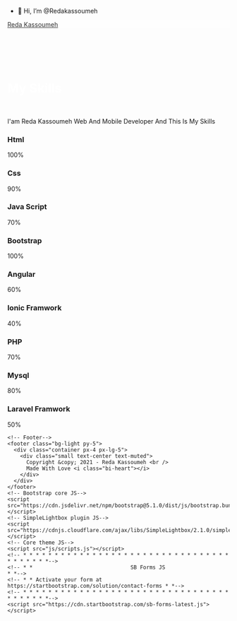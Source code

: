 - 👋 Hi, I’m @Redakassoumeh
  
<!DOCTYPE html>
<html lang="en">
  <head>
    <meta charset="utf-8" />
    <meta
      name="viewport"
      content="width=device-width, initial-scale=1, shrink-to-fit=no"
    />
    <meta name="description" content="" />
    <meta name="author" content="" />
    <title>Reda's Profile</title>
    <meta
      name="description"
      content="A Profile About Programmer Reda Kassoumeh Showing My Products, Skills And Communication Accounts"
    />
    <!-- Favicon-->
    <link rel="icon" type="image/x-icon" href="assets/favicon.ico" />
    <!-- Bootstrap Icons-->
    <link
      href="https://cdn.jsdelivr.net/npm/bootstrap-icons@1.5.0/font/bootstrap-icons.css"
      rel="stylesheet"
    />
    <!-- Google fonts-->
    <link
      href="https://fonts.googleapis.com/css?family=Merriweather+Sans:400,700"
      rel="stylesheet"
    />
    <link
      href="https://fonts.googleapis.com/css?family=Merriweather:400,300,300italic,400italic,700,700italic"
      rel="stylesheet"
      type="text/css"
    />
    <!-- SimpleLightbox plugin CSS-->
    <link
      href="https://cdnjs.cloudflare.com/ajax/libs/SimpleLightbox/2.1.0/simpleLightbox.min.css"
      rel="stylesheet"
    />
    <!-- Core theme CSS (includes Bootstrap)-->
    <link href="css/styles.css" rel="stylesheet" />

  </head>
  <body id="page-top">
    <!-- Navigation-->
    <nav
      class="navbar navbar-expand-lg navbar-light fixed-top"
      id="mainNav"
      style="background-color: white; opacity: 80%;"
    >
      <div class="container-fluid">
        <a class="navbar-brand" style="color: black" href="#page-top"
          >Reda Kassoumeh</a
        >
      </div>
    </nav>
    <!-- header -->
    <div
      class="my-skills"
      style="background-color: var(--bs-red); padding: 10px 0; margin-top: 70px;"
    >
      <div class="container">
        <h1 style="color: white">My Skills</h1>
      </div>
    </div>
    <!-- content -->
    <div class="container">
      <p style="margin-top: 20px;">I'am Reda Kassoumeh Web And Mobile Developer And This Is My Skills</p>
      <div class="skills_bar">
        <h3>Html</h3>
        <div class="progress">
          <div
            class="progress-bar"
            role="progressbar"
            style="width: 100%"
            aria-valuenow="25"
            aria-valuemin="0"
            aria-valuemax="100"
          >
            100%
          </div>
        </div>
      </div>
      <div class="skills_bar">
        <h3>Css</h3>
        <div class="progress">
          <div
            class="progress-bar"
            role="progressbar"
            style="width: 90%"
            aria-valuenow="25"
            aria-valuemin="0"
            aria-valuemax="100"
          >
            90%
          </div>
        </div>
      </div>
      <div class="skills_bar">
        <h3>Java Script</h3>
        <div class="progress">
          <div
            class="progress-bar"
            role="progressbar"
            style="width: 70%"
            aria-valuenow="25"
            aria-valuemin="0"
            aria-valuemax="100"
          >
            70%
          </div>
        </div>
      </div>
      <div class="skills_bar">
        <h3>Bootstrap</h3>
        <div class="progress">
          <div
            class="progress-bar"
            role="progressbar"
            style="width: 100%"
            aria-valuenow="25"
            aria-valuemin="0"
            aria-valuemax="100"
          >
            100%
          </div>
        </div>
      </div>
      <div class="skills_bar">
        <h3>Angular</h3>
        <div class="progress">
          <div
            class="progress-bar"
            role="progressbar"
            style="width: 60%"
            aria-valuenow="25"
            aria-valuemin="0"
            aria-valuemax="100"
          >
            60%
          </div>
        </div>
      </div>
      <div class="skills_bar">
        <h3>Ionic Framwork</h3>
        <div class="progress">
          <div
            class="progress-bar"
            role="progressbar"
            style="width: 40%"
            aria-valuenow="25"
            aria-valuemin="0"
            aria-valuemax="100"
          >
            40%
          </div>
        </div>
      </div>
      <div class="skills_bar">
        <h3>PHP</h3>
        <div class="progress">
          <div
            class="progress-bar"
            role="progressbar"
            style="width: 70%"
            aria-valuenow="25"
            aria-valuemin="0"
            aria-valuemax="100"
          >
            70%
          </div>
        </div>
      </div>
      <div class="skills_bar">
        <h3>Mysql</h3>
        <div class="progress">
          <div
            class="progress-bar"
            role="progressbar"
            style="width: 80%"
            aria-valuenow="25"
            aria-valuemin="0"
            aria-valuemax="100"
          >
            80%
          </div>
        </div>
      </div>
      <div class="skills_bar">
        <h3>Laravel Framwork</h3>
        <div class="progress">
          <div
            class="progress-bar"
            role="progressbar"
            style="width: 50%"
            aria-valuenow="25"
            aria-valuemin="0"
            aria-valuemax="100"
          >
            50%
          </div>
        </div>
      </div>
    </div>

    <!-- Footer-->
    <footer class="bg-light py-5">
      <div class="container px-4 px-lg-5">
        <div class="small text-center text-muted">
          Copyright &copy; 2021 - Reda Kassoumeh <br />
          Made With Love <i class="bi-heart"></i>
        </div>
      </div>
    </footer>
    <!-- Bootstrap core JS-->
    <script src="https://cdn.jsdelivr.net/npm/bootstrap@5.1.0/dist/js/bootstrap.bundle.min.js"></script>
    <!-- SimpleLightbox plugin JS-->
    <script src="https://cdnjs.cloudflare.com/ajax/libs/SimpleLightbox/2.1.0/simpleLightbox.min.js"></script>
    <!-- Core theme JS-->
    <script src="js/scripts.js"></script>
    <!-- * * * * * * * * * * * * * * * * * * * * * * * * * * * * * * * * * * * * * * * *-->
    <!-- * *                               SB Forms JS                               * *-->
    <!-- * * Activate your form at https://startbootstrap.com/solution/contact-forms * *-->
    <!-- * * * * * * * * * * * * * * * * * * * * * * * * * * * * * * * * * * * * * * * *-->
    <script src="https://cdn.startbootstrap.com/sb-forms-latest.js"></script>
  </body>
</html>
